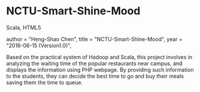 # NCTU-Smart-Shine-Mood
Scala, HTML5

  author       = "Heng-Shao Chen",
  title        = "NCTU-Smart-Shine-Mood",
  year         = "2016-06-15 (Version1.0)",
  
Based on the practical system of Hadoop and Scala, this project involves in analyzing the waiting time of the popular restaurants near campus, and displays the information using PHP webpage. 
By providing such information to the students, they can decide the best time to go and buy their meals saving them the time to queue. 
